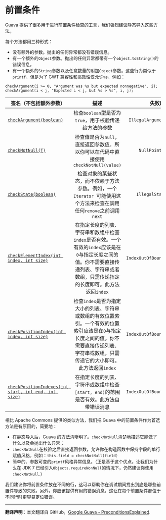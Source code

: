 # 前置条件

Guava 提供了很多用于进行前置条件检查的工具，我们强烈建议静态导入这些方法。

每个方法都用三种形式：

 - 没有额外的参数。抛出的任何异常都没有错误信息。
 - 有一个额外的`Object`参数。抛出的任何异常都带有一个`object.toString()`的错误信息。
 - 有一个额外的`String`参数以及任意数量的附加`Object`参数。这些行为类似于`printf`，但是为了 GWT 兼容性和高效性仅允许`%s`，例如：

```
checkArgument(i >= 0, "Argument was %s but expected nonnegative", i);
checkArgument(i < j, "Expected i < j, but %s > %s", i, j);
```

| 签名（不包括额外参数） | 描述 | 失败时抛出的异常 |
| ------------- |:-------------:| -----:|
| [`checkArgument(boolean)`](http://google.github.io/guava/releases/snapshot/api/docs/com/google/common/base/Preconditions.html#checkState%28boolean%29) | 检查`boolean`型是否为`true`，用于校验传递给方法的参数 | `IllegalArgumentException` |
| [`checkNotNull(T)`](http://google.github.io/guava/releases/snapshot/api/docs/com/google/common/base/Preconditions.html#checkState%28boolean%29)| 检查值是否为`null`，直接返回参数值，所以你可以在代码中直接使用`checkNotNull(value)` | `NullPointerException` |
| [`checkState(boolean)`](http://google.github.io/guava/releases/snapshot/api/docs/com/google/common/base/Preconditions.html#checkState%28boolean%29) | 检查对象的某些状态，而不依赖于方法参数。例如，一个`Iterator `可能使用这个方法来检查在调用任何`remove`之前调用`next` | `IllegalStateException` |
| [`checkElementIndex(int index, int size)`](http://google.github.io/guava/releases/snapshot/api/docs/com/google/common/base/Preconditions.html#checkState%28boolean%29) | 在指定长度的列表、字符串和数组中检查`index`是否有效。一个有效的`index`应该是在`0`与指定长度之间的值。你不需要直接传递列表、字符串或者数组，只需传递指定的长度即可。此方法返回`index`| `IndexOutOfBoundsException` |
| [`checkPositionIndex(int index, int size)`](http://google.github.io/guava/releases/snapshot/api/docs/com/google/common/base/Preconditions.html#checkState%28boolean%29)| 检查`index`是否为指定大小的列表、字符串或数组的有效位置索引。一个有效的位置索引应该是在`0`与指定长度之间的值。你不需要直接传递列表、字符串或数组，只需传递它的大小即可。此方法返回`index` | `IndexOutOfBoundsException` |
| [`checkPositionIndexes(int start, int end, int size)`](http://google.github.io/guava/releases/snapshot/api/docs/com/google/common/base/Preconditions.html#checkState%28boolean%29) | 在指定长度的列表、字符串或数组中检查`[start, end)`的范围是否有效。此方法自带错误消息 | `IndexOutOfBoundsException` |

相比 Apache Commons 提供的类似方法，我们把 Guava 中的前置条件作为首选方法是有原因的，简要地：

 - 在静态导入后，Guava 的方法清晰明了。`checkNotNull`清楚地描述它能做了什么以及会抛出什么异常；
 - `checkNotNull`在校验之后直接返回参数，允许你在构造函数中保持字段的单行赋值风格，例如：`this.field = checkNotNull(field)`
 - 简单的、参数可变的`printf`风格异常信息。（正是基于这个优点，让我们为什么在 JDK 7 已经引入`Objects.requireNonNull`的情况下，仍然建议你使用`checkNotNull`.）

我们建议你将前置条件放在不同的行，这可以帮助你在调试期间找出到底是哪些前置件导致的失败。另外，你应该提供有用的错误消息，这让在每个前置条件都位于不同行时更容易定位错误。




-------


**翻译声明**：本文翻译自 GitHub，[Google Guava - PreconditionsExplained](https://github.com/google/guava/wiki/PreconditionsExplained).
